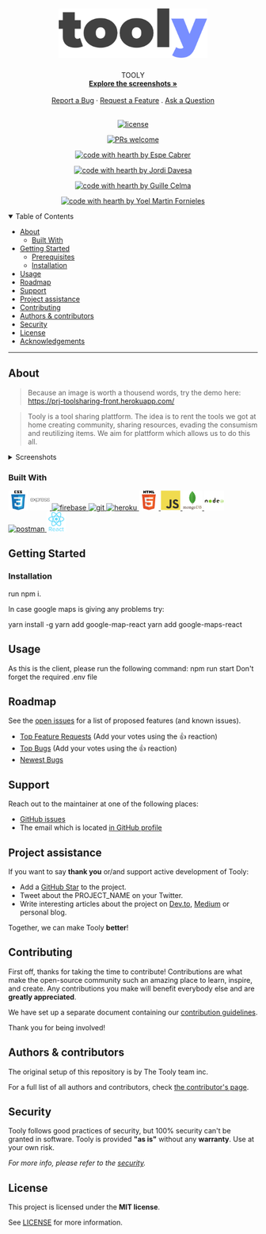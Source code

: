 <h1 align="center">
  <a href="https://github.com/yoelmartinfornieles/prj-toolsharing-back">
    <img src="docs/images/tooly-logo.png" alt="Logo" width="300" height="100">
  </a>
</h1>

<div align="center">
  TOOLY
  <br />
  <a href="#about"><strong>Explore the screenshots »</strong></a>
  <br />
  <br />
  <a href="https://github.com/yoelmartinfornieles/prj-toolsharing-back/issues/new?assignees=&labels=bug&template=01_BUG_REPORT.md&title=bug%3A+">Report a Bug</a>
  ·
  <a href="https://github.com/yoelmartinfornieles/prj-toolsharing-back/issues/new?assignees=&labels=enhancement&template=02_FEATURE_REQUEST.md&title=feat%3A+">Request a Feature</a>
  .
  <a href="https://github.com/yoelmartinfornieles/prj-toolsharing-back/issues/new?assignees=&labels=question&template=04_SUPPORT_QUESTION.md&title=support%3A+">Ask a Question</a>
</div>

<div align="center">
<br />

[![license](https://img.shields.io/github/license/yoelmartinfornieles/prj-toolsharing-back.svg?style=flat-square)](LICENSE)

[![PRs welcome](https://img.shields.io/badge/PRs-welcome-ff69b4.svg?style=flat-square)](https://github.com/yoelmartinfornieles/prj-toolsharing-back/issues?q=is%3Aissue+is%3Aopen+label%3A%22help+wanted%22)

[![code with hearth by Espe Cabrer](https://img.shields.io/badge/%3C%2F%3E%20with%20%E2%99%A5%20by-especabrer-ff1414.svg?style=flat-square)](https://github.com/especabrer)

[![code with hearth by Jordi Davesa](https://img.shields.io/badge/%3C%2F%3E%20with%20%E2%99%A5%20by-jdavesa-ff1414.svg?style=flat-square)](https://github.com/jdavesa)

[![code with hearth by Guille Celma](https://img.shields.io/badge/%3C%2F%3E%20with%20%E2%99%A5%20by-guillecelma-ff1414.svg?style=flat-square)](https://github.com/GuilleCelma)

[![code with hearth by Yoel Martin Fornieles](https://img.shields.io/badge/%3C%2F%3E%20with%20%E2%99%A5%20by-yoelmartinfornieles-ff1414.svg?style=flat-square)](https://github.com/yoelmartinfornieles)

</div>

<details open="open">
<summary>Table of Contents</summary>

- [About](#about)
  - [Built With](#built-with)
- [Getting Started](#getting-started)
  - [Prerequisites](#prerequisites)
  - [Installation](#installation)
- [Usage](#usage)
- [Roadmap](#roadmap)
- [Support](#support)
- [Project assistance](#project-assistance)
- [Contributing](#contributing)
- [Authors & contributors](#authors--contributors)
- [Security](#security)
- [License](#license)
- [Acknowledgements](#acknowledgements)

</details>

---

## About

> Because an image is worth a thousend words, try the demo here: https://prj-toolsharing-front.herokuapp.com/

> Tooly is a tool sharing plattform.
> The idea is to rent the tools we got at home creating community, sharing resources, evading the consumism and reutilizing items.
> We aim for plattform which allows us to do this all.

<details>
<summary>Screenshots</summary>
<br>

|                               Home Page                               |                               Login Page                               |
| :-------------------------------------------------------------------: | :--------------------------------------------------------------------: |
| <img src="docs/images/home.png" title="Home Page" width="100%"> | <img src="docs/images/login.png" title="Login Page" width="100%"> |

|                               Product List                               |                               Product Details                               |
| :-------------------------------------------------------------------: | :--------------------------------------------------------------------: |
| <img src="docs/images/product list.png" title="Product List" width="100%"> | <img src="docs/images/prduct details.png" title="Product Details" width="100%"> |

|                               Profile Page                               |                               Date selector                                |
| :-------------------------------------------------------------------: | :--------------------------------------------------------------------: |
| <img src="docs/images/profile.png" title="Profile Page" width="100%"> | <img src="docs/images/calendar.png" title="Date selector" width="100%"> |

|                               Payment                              |                               Chat                               |
| :-------------------------------------------------------------------: | :--------------------------------------------------------------------: |
| <img src="docs/images/booking.png" title="Payment" width="100%"> | <img src="docs/images/chat.png" title="Chat" width="100%"> |

</details>

### Built With

<img src="https://raw.githubusercontent.com/devicons/devicon/master/icons/css3/css3-original-wordmark.svg" alt="css3" width="40" height="40"/> </a> <a href="https://expressjs.com" target="_blank"> <img src="https://raw.githubusercontent.com/devicons/devicon/master/icons/express/express-original-wordmark.svg" alt="express" width="40" height="40"/> </a> <a href="https://firebase.google.com/" target="_blank"> <img src="https://www.vectorlogo.zone/logos/firebase/firebase-icon.svg" alt="firebase" width="40" height="40"/> </a> <a href="https://git-scm.com/" target="_blank"> <img src="https://www.vectorlogo.zone/logos/git-scm/git-scm-icon.svg" alt="git" width="40" height="40"/> </a> <a href="https://heroku.com" target="_blank"> <img src="https://www.vectorlogo.zone/logos/heroku/heroku-icon.svg" alt="heroku" width="40" height="40"/> </a> <a href="https://www.w3.org/html/" target="_blank"> <img src="https://raw.githubusercontent.com/devicons/devicon/master/icons/html5/html5-original-wordmark.svg" alt="html5" width="40" height="40"/> </a> <a href="https://developer.mozilla.org/en-US/docs/Web/JavaScript" target="_blank"> <img src="https://raw.githubusercontent.com/devicons/devicon/master/icons/javascript/javascript-original.svg" alt="javascript" width="40" height="40"/><a href="https://www.mongodb.com/" target="_blank"> <img src="https://raw.githubusercontent.com/devicons/devicon/master/icons/mongodb/mongodb-original-wordmark.svg" alt="mongodb" width="40" height="40"/> </a> <a href="https://nodejs.org" target="_blank"> <img src="https://raw.githubusercontent.com/devicons/devicon/master/icons/nodejs/nodejs-original-wordmark.svg" alt="nodejs" width="40" height="40"/> </a> <a href="https://postman.com" target="_blank"> <img src="https://www.vectorlogo.zone/logos/getpostman/getpostman-icon.svg" alt="postman" width="40" height="40"/> </a> <a href="https://reactjs.org/" target="_blank"> <img src="https://raw.githubusercontent.com/devicons/devicon/master/icons/react/react-original-wordmark.svg" alt="react" width="40" height="40"/> </a>

## Getting Started

### Installation

run npm i.

In case google maps is giving any problems try:

yarn install -g
yarn add google-map-react
yarn add google-maps-react

## Usage

As this is the client, please run the following command: npm run start
Don't forget the required .env file

## Roadmap

See the [open issues](https://github.com/yoelmartinfornieles/prj-toolsharing-back/issues) for a list of proposed features (and known issues).

- [Top Feature Requests](https://github.com/yoelmartinfornieles/prj-toolsharing-back/issues?q=label%3Aenhancement+is%3Aopen+sort%3Areactions-%2B1-desc) (Add your votes using the 👍 reaction)
- [Top Bugs](https://github.com/yoelmartinfornieles/prj-toolsharing-back/issues?q=is%3Aissue+is%3Aopen+label%3Abug+sort%3Areactions-%2B1-desc) (Add your votes using the 👍 reaction)
- [Newest Bugs](https://github.com/yoelmartinfornieles/prj-toolsharing-back/issues?q=is%3Aopen+is%3Aissue+label%3Abug)

## Support

Reach out to the maintainer at one of the following places:

- [GitHub issues](https://github.com/yoelmartinfornieles/prj-toolsharing-back/issues/new?assignees=&labels=question&template=04_SUPPORT_QUESTION.md&title=support%3A+)
- The email which is located [in GitHub profile](https://github.com/yoelmartinfornieles)

## Project assistance

If you want to say **thank you** or/and support active development of Tooly:

- Add a [GitHub Star](https://github.com/yoelmartinfornieles/prj-toolsharing-back) to the project.
- Tweet about the PROJECT_NAME on your Twitter.
- Write interesting articles about the project on [Dev.to](https://dev.to/), [Medium](https://medium.com/) or personal blog.

Together, we can make Tooly **better**!

## Contributing

First off, thanks for taking the time to contribute! Contributions are what make the open-source community such an amazing place to learn, inspire, and create. Any contributions you make will benefit everybody else and are **greatly appreciated**.

We have set up a separate document containing our [contribution guidelines](docs/CONTRIBUTING.md).

Thank you for being involved!

## Authors & contributors

The original setup of this repository is by The Tooly team inc.

For a full list of all authors and contributors, check [the contributor's page](https://github.com/yoelmartinfornieles/prj-toolsharing-back/contributors).

## Security

Tooly follows good practices of security, but 100% security can't be granted in software.
Tooly is provided **"as is"** without any **warranty**. Use at your own risk.

_For more info, please refer to the [security](docs/SECURITY.md)._

## License

This project is licensed under the **MIT license**.

See [LICENSE](LICENSE) for more information.

